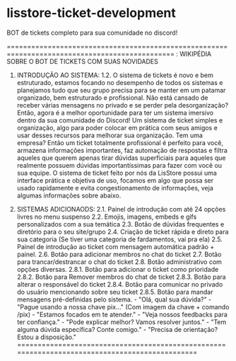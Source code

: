 # lisstore-ticket-development
BOT de tickets completo para sua comunidade no discord!


===============================================================================================
: WIKIPÉDIA SOBRE O BOT DE TICKETS COM SUAS NOVIDADES
1. INTRODUÇÃO AO SISTEMA:
  1.2. O sistema de tickets é novo e bem estruturado, estamos focando no desempenho de todos os sistemas e planejamos tudo que seu grupo precisa para se manter em um patamar organizado, bem estruturado e profissional. Não está cansado de receber várias mensagens no privado e se perder pela desorganização? Então, agora é a melhor oportunidade para ter um sistema imersivo dentro da sua comunidade do Discord! Um sistema de ticket simples e organização, algo para poder colocar em prática com seus amigos e usar desses recursos para melhorar sua organização. Tem uma empresa? Então um ticket totalmente profissional é perfeito para você, armazena informações importantes, faz automação de respostas e filtra aqueles que querem apenas tirar dúvidas superficiais para aqueles que realmente possuem dúvidas importantíssimas para fazer com você ou sua equipe. O sistema de ticket feito por nós da LisStore possui uma interface prática e objetiva de uso, focamos em algo que possa ser usado rapidamente e evita congestionamento de informações, veja algumas informações sobre abaixo.

2. SISTEMAS ADICIONAODS:
 2.1. Painel de introdução com até 24 opções livres no menu suspenso
 2.2. Emojis, imagens, embeds e gifs personalizados com a sua temática
 2.3. Botão de dúvidas frequentes e diretório para o seu site/grupo
 2.4. Criação de ticket rápida e direto para sua categoria (Se tiver uma categoria de fardamentos, vai pra ela)
 2.5. Painel de introdução ao ticket com mensagem automática padrão + painel.
 2.6. Botão para adicionar membros no chat do ticket
 2.7. Botão para trancar/destrancar o chat do ticket
 2.8. Botão administrativo com opções diversas.
    2.8.1. Botão para adicionar o ticket como prioridade
    2.8.2. Botão para Remover membros do chat de ticket
    2.8.3. Botão para alterar o responsável do ticket
    2.8.4. Botão para comunicar no privado do usuário mencionando sobre seu ticket
    2.8.5. Botão para mandar mensagens pré-definidas pelo sistema.
            - "Olá, qual sua dúvida?"
            - "Pague usando a nossa chave pix..." (Com imagem da chave + comando /pix)
            - "Estamos focados em te atender."
            - "Veja nossos feedbacks para ter confiança."
            - "Pode explicar melhor? Vamos resolver juntos."
            - "Tem alguma dúvida específica? Conte comigo."
            - "Precisa de orientação? Estou a disposição."
===============================================================================================